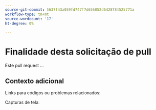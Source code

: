 ```yaml
---
source-git-commit: 5637f43a059fd747f7d656852d5428784525771a
workflow-type: tm+mt
source-wordcount: '17'
ht-degree: 0%

---
```

# Finalidade desta solicitação de pull

Este pull request ...

## Contexto adicional

Links para códigos ou problemas relacionados:

<!-- Provide links to any issues tracking this work.

If you are fixing a GitHub issue, using the [GitHub keyword format](https://help.github.com/en/articles/closing-issues-using-keywords#closing-an-issue-in-a-different-repository) closes the issue when this pull request is merged. Example: `Fixes #1234`. -->

Capturas de tela:

<!-- Add any other context, such as screenshots or test results that demonstrate a fix.

Thank you for taking the time to contribute to our documentation.
-->
